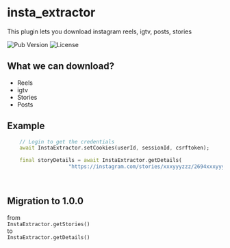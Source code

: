 # insta_extractor
This plugin lets you download instagram reels, igtv, posts, stories <br>

![Pub Version](https://img.shields.io/pub/v/insta_extractor) 
![License](https://img.shields.io/github/license/TamilKannanCV-personal/insta_extractor)

## What we can download?
- Reels
- igtv
- Stories
- Posts

## Example
```dart
    // Login to get the credentials
    await InstaExtractor.setCookies(userId, sessionId, csrftoken);

    final storyDetails = await InstaExtractor.getDetails(
                    "https://instagram.com/stories/xxxyyyzzz/2694xxxyyyzzz61989?utm_medium=share_sheet")
```

<br>

## Migration to 1.0.0
from<br>
`InstaExtractor.getStories()`
<br>
to<br>
 `InstaExtractor.getDetails()`